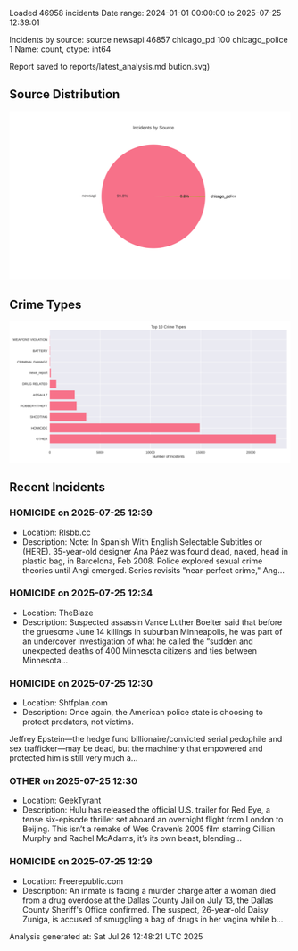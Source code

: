 
Loaded 46958 incidents
Date range: 2024-01-01 00:00:00 to 2025-07-25 12:39:01

Incidents by source:
source
newsapi           46857
chicago_pd          100
chicago_police        1
Name: count, dtype: int64

Report saved to reports/latest_analysis.md
bution.svg)

## Source Distribution
![Source Distribution](images/source_distribution.svg)

## Crime Types
![Crime Types](images/crime_types.svg)

## Recent Incidents

### HOMICIDE on 2025-07-25 12:39
- Location: Rlsbb.cc
- Description: Note: In Spanish With English Selectable Subtitles or (HERE). 35-year-old designer Ana Páez was found dead, naked, head in plastic bag, in Barcelona, Feb 2008. Police explored sexual crime theories until Angi emerged. Series revisits "near-perfect crime," Ang…


### HOMICIDE on 2025-07-25 12:34
- Location: TheBlaze
- Description: Suspected assassin Vance Luther Boelter said that before the gruesome June 14 killings in suburban Minneapolis, he was part of an undercover investigation of what he called the “sudden and unexpected deaths of 400 Minnesota citizens and ties between Minnesota…


### HOMICIDE on 2025-07-25 12:30
- Location: Shtfplan.com
- Description: Once again, the American police state is choosing to protect predators, not victims.

Jeffrey Epstein—the hedge fund billionaire/convicted serial pedophile and sex trafficker—may be dead, but the machinery that empowered and protected him is still very much a…


### OTHER on 2025-07-25 12:30
- Location: GeekTyrant
- Description: Hulu has released the official U.S. trailer for Red Eye, a tense six-episode thriller set aboard an overnight flight from London to Beijing. This isn’t a remake of Wes Craven’s 2005 film starring Cillian Murphy and Rachel McAdams, it’s its own beast, blending…


### HOMICIDE on 2025-07-25 12:29
- Location: Freerepublic.com
- Description: An inmate is facing a murder charge after a woman died from a drug overdose at the Dallas County Jail on July 13, the Dallas County Sheriff's Office confirmed. The suspect, 26-year-old Daisy Zuniga, is accused of smuggling a bag of drugs in her vagina while b…

Analysis generated at: Sat Jul 26 12:48:21 UTC 2025

